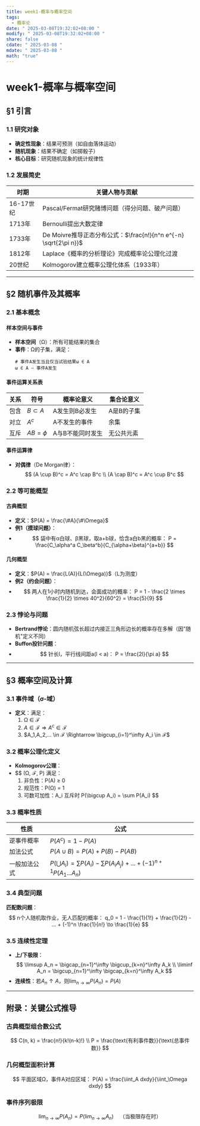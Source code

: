```yaml
---
title: week1-概率与概率空间
tags:
  - 概率论
date: " 2025-03-08T19:32:02+08:00 "
modify: " 2025-03-08T19:32:02+08:00 "
share: false
cdate: " 2025-03-08 "
mdate: " 2025-03-08 "
math: "true"
---
```


# week1-概率与概率空间

## §1 引言
### 1.1 研究对象
- **确定性现象**：结果可预测（如自由落体运动）
- **随机现象**：结果不确定（如掷骰子）
- **核心目标**：研究随机现象的统计规律性

### 1.2 发展简史
| 时期      | 关键人物与贡献                                                   |
| --------- | ---------------------------------------------------------------- |
| 16-17世纪 | Pascal/Fermat研究赌博问题（得分问题、破产问题）                  |
| 1713年    | Bernoulli提出大数定律                                            |
| 1733年    | De Moivre推导正态分布公式：$\frac{n!}{n^n e^{-n} \sqrt{2\pi n}}$ |
| 1812年    | Laplace《概率的分析理论》完成概率论公理化过渡                    |
| 20世纪    | Kolmogorov建立概率公理化体系（1933年）                           |

---

## §2 随机事件及其概率
### 2.1 基本概念
#### 样本空间与事件
- **样本空间**（Ω）：所有可能结果的集合
- **事件**：Ω的子集，满足：
  ```text
  # 事件A发生当且仅当试验结果ω ∈ A
  ω ∈ A ⇨ 事件A发生
  ```

#### 事件运算关系表
| 关系 | 符号          | 概率论意义       | 集合论意义 |
| ---- | ------------- | ---------------- | ---------- |
| 包含 | $B \subset A$ | A发生则B必发生   | A是B的子集 |
| 对立 | $A^c$         | A不发生的事件    | 余集       |
| 互斥 | $AB = \phi$   | A与B不能同时发生 | 无公共元素 |

#### 事件运算律
- **对偶律**（De Morgan律）：
  $$
  (A \cup B)^c = A^c \cap B^c \\
  (A \cap B)^c = A^c \cup B^c
  $$

### 2.2 等可能概型
#### 古典概型
- **定义**：$P(A) = \frac{\#A}{\#\Omega}$
- **例1（摸球问题）**：
- 
  $$
  袋中有α白球、β黑球，取a+b球，恰含a白b黑的概率：
  P = \frac{C_\alpha^a C_\beta^b}{C_{\alpha+\beta}^{a+b}}
  $$

#### 几何概型
- **定义**：$P(A) = \frac{L(A)}{L(\Omega)}$（L为测度）
- **例2（约会问题）**：
- 
  $$
  两人在1小时内随机到达，会面成功的概率：
  P = 1 - \frac{2 \times \frac{1}{2} \times 40^2}{60^2} = \frac{5}{9}
  $$

### 2.3 悖论与问题
- **Bertrand悖论**：圆内随机弦长超过内接正三角形边长的概率存在多解（因"随机"定义不同）
- **Buffon投针问题**：
- 
  $$
  针长l，平行线间距a(l < a)：
  P = \frac{2l}{\pi a}
  $$

---

## §3 概率空间及计算
### 3.1 事件域（σ-域）
- **定义**：满足：
  1. Ω ∈ ℱ
  2. $A \in ℱ \Rightarrow A^c \in ℱ$
  3. $A_1,A_2,... \in ℱ \Rightarrow \bigcup_{i=1}^\infty A_i \in ℱ$

### 3.2 概率公理化定义
- **Kolmogorov公理**：
- 
  $$
  (Ω, ℱ, P) 满足：
  1. 非负性：P(A) ≥ 0
  2. 规范性：P(Ω) = 1
  3. 可数可加性：A_i 互斥时 P(\bigcup A_i) = \sum P(A_i)
  $$

### 3.3 概率性质
| 性质         | 公式                                                                           |
| ------------ | ------------------------------------------------------------------------------ |
| 逆事件概率   | $P(A^c) = 1 - P(A)$                                                            |
| 加法公式     | $P(A \cup B) = P(A) + P(B) - P(AB)$                                            |
| 一般加法公式 | $P(\bigcup A_i) = \sum P(A_i) - \sum P(A_iA_j) + ... + (-1)^{n+1}P(A_1...A_n)$ |

### 3.4 典型问题
**匹配数问题**：
$$
n个人随机取作业，无人匹配的概率：
q_0 = 1 - \frac{1}{1!} + \frac{1}{2!} - ... + (-1)^n \frac{1}{n!} \to \frac{1}{e}
$$

### 3.5 连续性定理
- **上/下极限**：
  $$
  \limsup A_n = \bigcap_{n=1}^\infty \bigcup_{k=n}^\infty A_k \\
  \liminf A_n = \bigcup_{n=1}^\infty \bigcap_{k=n}^\infty A_k
  $$
- **连续性**：若$A_n \uparrow A$，则$\lim_{n\to\infty} P(A_n) = P(A)$

---

## 附录：关键公式推导
### 古典概型组合数公式
$$
C(n, k) = \frac{n!}{k!(n-k)!} \\
P = \frac{\text{有利事件数}}{\text{总事件数}}
$$

### 几何概型面积计算
$$
平面区域Ω，事件A对应区域：
P(A) = \frac{\iint_A dxdy}{\iint_\Omega dxdy}
$$

### 事件序列极限
$$
\lim_{n\to\infty} P(A_n) = P(\lim_{n\to\infty} A_n) \quad \text{（当极限存在时）}
$$
